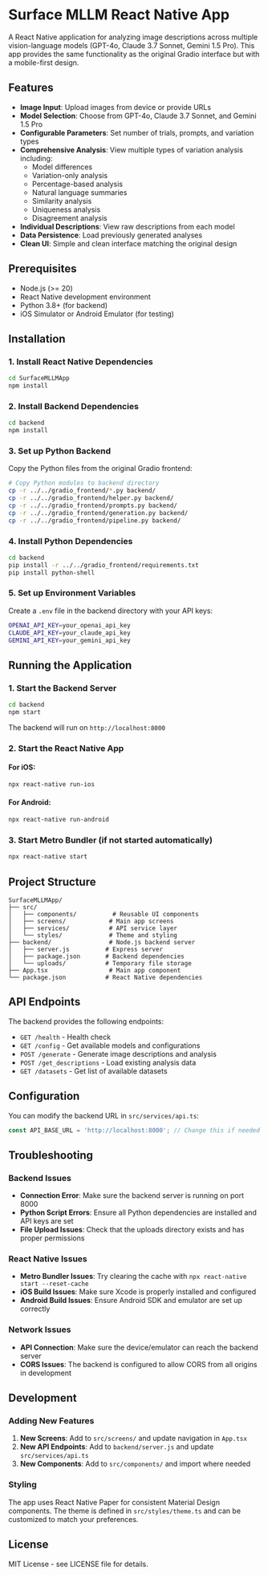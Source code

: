 # Surface MLLM React Native App

A React Native application for analyzing image descriptions across multiple vision-language models (GPT-4o, Claude 3.7 Sonnet, Gemini 1.5 Pro). This app provides the same functionality as the original Gradio interface but with a mobile-first design.

## Features

- **Image Input**: Upload images from device or provide URLs
- **Model Selection**: Choose from GPT-4o, Claude 3.7 Sonnet, and Gemini 1.5 Pro
- **Configurable Parameters**: Set number of trials, prompts, and variation types
- **Comprehensive Analysis**: View multiple types of variation analysis including:
  - Model differences
  - Variation-only analysis
  - Percentage-based analysis
  - Natural language summaries
  - Similarity analysis
  - Uniqueness analysis
  - Disagreement analysis
- **Individual Descriptions**: View raw descriptions from each model
- **Data Persistence**: Load previously generated analyses
- **Clean UI**: Simple and clean interface matching the original design

## Prerequisites

- Node.js (>= 20)
- React Native development environment
- Python 3.8+ (for backend)
- iOS Simulator or Android Emulator (for testing)

## Installation

### 1. Install React Native Dependencies

```bash
cd SurfaceMLLMApp
npm install
```

### 2. Install Backend Dependencies

```bash
cd backend
npm install
```

### 3. Set up Python Backend

Copy the Python files from the original Gradio frontend:

```bash
# Copy Python modules to backend directory
cp -r ../../gradio_frontend/*.py backend/
cp -r ../../gradio_frontend/helper.py backend/
cp -r ../../gradio_frontend/prompts.py backend/
cp -r ../../gradio_frontend/generation.py backend/
cp -r ../../gradio_frontend/pipeline.py backend/
```

### 4. Install Python Dependencies

```bash
cd backend
pip install -r ../../gradio_frontend/requirements.txt
pip install python-shell
```

### 5. Set up Environment Variables

Create a `.env` file in the backend directory with your API keys:

```bash
OPENAI_API_KEY=your_openai_api_key
CLAUDE_API_KEY=your_claude_api_key
GEMINI_API_KEY=your_gemini_api_key
```

## Running the Application

### 1. Start the Backend Server

```bash
cd backend
npm start
```

The backend will run on `http://localhost:8000`

### 2. Start the React Native App

#### For iOS:
```bash
npx react-native run-ios
```

#### For Android:
```bash
npx react-native run-android
```

### 3. Start Metro Bundler (if not started automatically)

```bash
npx react-native start
```

## Project Structure

```
SurfaceMLLMApp/
├── src/
│   ├── components/          # Reusable UI components
│   ├── screens/            # Main app screens
│   ├── services/           # API service layer
│   └── styles/             # Theme and styling
├── backend/                # Node.js backend server
│   ├── server.js          # Express server
│   ├── package.json       # Backend dependencies
│   └── uploads/           # Temporary file storage
├── App.tsx                 # Main app component
└── package.json           # React Native dependencies
```

## API Endpoints

The backend provides the following endpoints:

- `GET /health` - Health check
- `GET /config` - Get available models and configurations
- `POST /generate` - Generate image descriptions and analysis
- `POST /get_descriptions` - Load existing analysis data
- `GET /datasets` - Get list of available datasets

## Configuration

You can modify the backend URL in `src/services/api.ts`:

```typescript
const API_BASE_URL = 'http://localhost:8000'; // Change this if needed
```

## Troubleshooting

### Backend Issues
- **Connection Error**: Make sure the backend server is running on port 8000
- **Python Script Errors**: Ensure all Python dependencies are installed and API keys are set
- **File Upload Issues**: Check that the uploads directory exists and has proper permissions

### React Native Issues
- **Metro Bundler Issues**: Try clearing the cache with `npx react-native start --reset-cache`
- **iOS Build Issues**: Make sure Xcode is properly installed and configured
- **Android Build Issues**: Ensure Android SDK and emulator are set up correctly

### Network Issues
- **API Connection**: Make sure the device/emulator can reach the backend server
- **CORS Issues**: The backend is configured to allow CORS from all origins in development

## Development

### Adding New Features

1. **New Screens**: Add to `src/screens/` and update navigation in `App.tsx`
2. **New API Endpoints**: Add to `backend/server.js` and update `src/services/api.ts`
3. **New Components**: Add to `src/components/` and import where needed

### Styling

The app uses React Native Paper for consistent Material Design components. The theme is defined in `src/styles/theme.ts` and can be customized to match your preferences.

## License

MIT License - see LICENSE file for details.